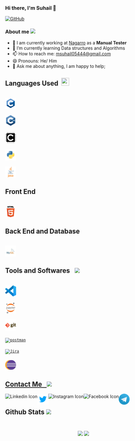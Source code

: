 ### Hi there, I'm Suhail 👋

<a href="https://github.com/sm9416220"><img src="https://img.shields.io/github/followers/PluckyPrecious.svg?label=GitHub&style=social" alt="GitHub"></a>

### About me <img src="https://media.giphy.com/media/VgCDAzcKvsR6OM0uWg/giphy.gif" width="50" />

<!--
**sm9416220/sm9416220** is a ✨ _special_ ✨ repository because its `README.md` (this file) appears on your GitHub profile.

Here are some ideas to get you started:
-->

- 🏢 I am currently working at [Nagarro](https://www.nagarro.com/en) as a **Manual Tester**
- 🌱 I’m currently learning Data structures and Algorithms
- 📫 How to reach me: msuhail05444@gmail.com
- 😄 Pronouns: He/ Him
- 💬 Ask me about anything, I am happy to help;


## Languages Used &nbsp;<img src="https://camo.githubusercontent.com/beb64ff21c883e318e4f5db5231c2ba4175705bea1c9249e82a41ab375db4f75/68747470733a2f2f6d65646961322e67697068792e636f6d2f6d656469612f51737347456d706b79454f684243623765312f67697068792e6769663f6369643d656366303565343761306e336769316266716e74716d6f62386739616964316f796a327772336473336d67373030626c267269643d67697068792e676966" height="25" width="25" />

<code><a href="https://www.cplusplus.com/">
    <img height="35" src="https://raw.githubusercontent.com/github/explore/80688e429a7d4ef2fca1e82350fe8e3517d3494d/topics/c/c.png">
</a></code>
<code><a href="https://www.cplusplus.com/">
    <img height="35" src="https://raw.githubusercontent.com/github/explore/80688e429a7d4ef2fca1e82350fe8e3517d3494d/topics/cpp/cpp.png">
</a></code>
<code><a href="https://www.cplusplus.com/">
  <img alt="suhail" height="35" src="https://raw.githubusercontent.com/devicons/devicon/master/icons/embeddedc/embeddedc-original.svg">
</code>
<code><a href="https://www.python.org/doc/">
    <img height="35" src="https://raw.githubusercontent.com/github/explore/80688e429a7d4ef2fca1e82350fe8e3517d3494d/topics/python/python.png">
</a></code>
<code><a href="https://www.cplusplus.com/">
    <img height="35" src="https://raw.githubusercontent.com/github/explore/80688e429a7d4ef2fca1e82350fe8e3517d3494d/topics/java/java.png">
</a></code>

## Front End 

<code><a href="https://developer.mozilla.org/en-US/docs/Web/HTML">
    <img height="35" src="https://raw.githubusercontent.com/github/explore/80688e429a7d4ef2fca1e82350fe8e3517d3494d/topics/html/html.png">
</a></code>

## Back End and Database

<code><a href="https://www.mysql.com/">
    <img height="35" src="https://raw.githubusercontent.com/github/explore/80688e429a7d4ef2fca1e82350fe8e3517d3494d/topics/mysql/mysql.png">
</a></code>

## Tools and Softwares  &nbsp; <img height="23" src="https://media.giphy.com/media/ccRrcecpw9PaM/giphy.gif">

<code><a href="https://code.visualstudio.com/docs">
    <img height="35" src="https://raw.githubusercontent.com/github/explore/80688e429a7d4ef2fca1e82350fe8e3517d3494d/topics/visual-studio-code/visual-studio-code.png">
</a></code>
<code><a href="https://jupyter.org/documentation">
    <img height="35" src="https://raw.githubusercontent.com/github/explore/80688e429a7d4ef2fca1e82350fe8e3517d3494d/topics/jupyter-notebook/jupyter-notebook.png">
</a></code>
<code><a href="https://git-scm.com/docs/gittutorial">
    <img height="35" src="https://raw.githubusercontent.com/github/explore/80688e429a7d4ef2fca1e82350fe8e3517d3494d/topics/git/git.png">
</a></code>
<code><a href="https://postman.com" target="_blank" rel="noreferrer">
    <img src="https://www.vectorlogo.zone/logos/getpostman/getpostman-icon.svg" alt="postman" height="35" /> 
</a></code>
<code><a href="https://www.atlassian.com/software/jira" target="_blank">
    <img src="https://www.vectorlogo.zone/logos/atlassian_jira/atlassian_jira-icon.svg" alt="Jira" title="Jira" height="35"></img>
</code>
<code><a href="https://www.eclipse.org/" target="_blank">
    <img src="https://raw.githubusercontent.com/Sarossilli/Sarossilli/master/img/eclipse.png" alt="eclipse logo" width="35"></img>
</code>


## Contact Me &nbsp;&nbsp;<img height="30" src="https://media.giphy.com/media/PkXF1fEvGdGOa8PCWU/giphy.gif">

<!-- Social media icons -->
<a href="https://www.linkedin.com/in/mohd-suhail-087a62219/"  target="_suhail">
  <img align="left" alt="Linkedin Icon" height="35" src="https://upload.wikimedia.org/wikipedia/commons/c/c9/Linkedin.svg" />
</a>
<a href="https://twitter.com/MohdSuh13562246"  target="_suhail">
  <img align="left" alt="Twitter Icon" height="35" src="https://raw.githubusercontent.com/github/explore/80688e429a7d4ef2fca1e82350fe8e3517d3494d/topics/twitter/twitter.png" />
</a>
<a href='https://www.instagram.com/msuhail_malik/'  target="_suhail">
  <img align="left" alt="Instagram Icon" height="35" src="https://upload.wikimedia.org/wikipedia/commons/5/58/Instagram-Icon.png" />
</a>
<a href='https://www.facebook.com/profile.php?id=100025122246781'  target="_suhail">
  <img align="left" alt="Facebook Icon" height="35" src="https://upload.wikimedia.org/wikipedia/commons/c/c2/F_icon.svg" />
</a>
<a href="https://t.me/@msuhail054"  target="_suhail">
  <img align="left" alt="Telegram Icon" height="35" src="https://raw.githubusercontent.com/github/explore/80688e429a7d4ef2fca1e82350fe8e3517d3494d/topics/telegram/telegram.png" />
</a>

<br/>


## Github Stats <img height="45px" src="https://media.giphy.com/media/fapvHdWzoHtYY/giphy.gif">
<br>
<p width="100%" align="center">
    <img width="48%" src="https://github-readme-stats.vercel.app/api?username=sm9416220&show_icons=true&theme=tokyonight&count_private=true&include_all_commits=true" />
<img width="48%" src="https://github-readme-streak-stats.herokuapp.com/?user=sm9416220&theme=tokyonight" />
</p>
<br/>
